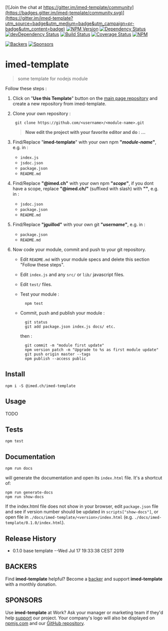 [![Join the chat at https://gitter.im/imed-template/community](https://badges.gitter.im/imed-template/community.svg)](https://gitter.im/imed-template?utm_source=badge&utm_medium=badge&utm_campaign=pr-badge&utm_content=badge)
[![NPM Version](https://img.shields.io/npm/v/@imed.ch/imed-template.svg)](https://npmjs.org/package/@imed.ch/imed-template)
[![Dependency Status](https://david-dm.org/jguillod/imed-template.svg?style=flat)](https://david-dm.org/jguillod/imed-template)
[![devDependency Status](https://img.shields.io/david/dev/jguillod/imed-template.svg?style=flat)](https://david-dm.org/jguillod/imed-template#info=devDependencies)
[![Build Status](https://travis-ci.com/jguillod/imed-template.svg?branch=master)](https://travis-ci.com/jguillod/imed-template)
[![Coverage Status](https://coveralls.io/repos/github/jguillod/imed-template/badge.svg?branch=master)](https://coveralls.io/github/jguillod/imed-template?branch=master)
[![NPM](https://img.shields.io/github/license/jguillod/imed-template.svg)](LICENSE)

[![Backers](https://opencollective.com/imed-template/backers/badge.svg)](#BACKERS)
[![Sponsors](https://opencollective.com/imed-template/sponsors/badge.svg)](#SPONSORS)



# imed-template #


> some template for nodejs module

Follow these steps&nbsp;:

1. Click on "**Use this Template**" button on the [main page repository](https://github.com/jguillod/imed-template) and create a new repository from imed-template.

2. Clone your own repository&nbsp;:

		git clone https://github.com/<username>/<module-name>.git


	> **Now edit the project with your favorite editor and do&nbsp;:&nbsp;...**

3. Find/Replace "**imed-template**" with your own npm **"*module-name*"**, e.g. in&nbsp;:

	- `index.js`
	- `jsdoc.json`
	- `package.json`
	- `README.md`

4. Find/Replace **"@imed.ch"** with your own npm **"*scope*"**, if you dont have a scope, replace **"@imed.ch/"** (suffixed with slash) with **""**, e.g. in&nbsp;:

	- `jsdoc.json`
	- `package.json`
	- `README.md`

5. Find/Replace **"jguillod"** with your own git **"*username*"**, e.g. in&nbsp;:

	- `package.json`
	- `README.md`

6. Now code your module, commit and push to your git repository.

	- Edit `README.md` with your module specs and delete this section "Follow these steps".
	- Edit `index.js` and any `src/` or `lib/` javascript files.
	- Edit `test/` files.
	- Test your module&nbsp;:

			npm test

	- Commit, push and publish your module&nbsp;:

			git status
			git add package.json index.js docs/ etc.

		then&nbsp;:

			git commit -m "module first update"
			npm version patch -m "Upgrade to %s as first module update"
			git push origin master --tags
			npm publish --access public
			

## Install ##

	npm i -S @imed.ch/imed-template

## Usage ##

TODO

## Tests ##

	npm test

## Documentation ##

	npm run docs

will generate the documentation and open its `index.html` file. It's a shortcut of:

	npm run generate-docs
	npm run show-docs

If the index.html file does not show in your browser, edit `package.json` file and see if version number should be updated in `scripts["show-docs"]`, or open file in `./docs/imed-template/<version>/index.html` (e.g. `./docs/imed-template/0.1.0/index.html`).

## Release History ##

* 0.1.0 base template
  --Wed Jul 17 19:33:38 CEST 2019


## BACKERS ##

Find **imed-template** helpful? Become a [backer](https://opencollective.com/jguillod#support) and support **imed-template** with a monthly donation.

## SPONSORS ##

Use **imed-template** at Work? Ask your manager or marketing team if they'd help [support](https://opencollective.com/jguillod#support) our project. Your company's logo will also be displayed on [npmjs.com](http://npmjs.com/package/@imed.ch/imed-template) and our [GitHub repository](https://github.com/jguillod/imed-template#sponsors).



